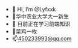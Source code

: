 - 👋 Hi, I’m @Lyfxxk
- 👀华中农业大学大一新生
- 🌱 目前正在学习前端知识
- 💞️菜鸡一枚
- 📫450233993@qq.com

<!---
Lyfxxk/Lyfxxk is a ✨ special ✨ repository because its `README.md` (this file) appears on your GitHub profile.
You can click the Preview link to take a look at your changes.
--->

